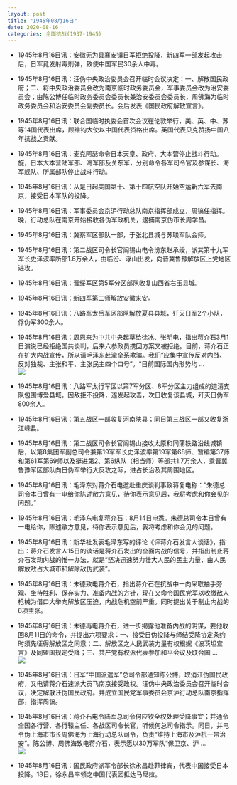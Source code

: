 ```yaml
---
layout: post
title: "1945年08月16日"
date: 2020-08-16
categories: 全面抗战(1937-1945)
---
```


<meta name="referrer" content="no-referrer" />

- 1945年8月16日讯：安徽无为县襄安镇日军拒绝投降，新四军一部发起攻击后，日军竟发射毒剂弹，致使中国军民30余人中毒。 

- 1945年8月16日讯：汪伪中央政治委员会召开临时会议决定：一、解散国民政府；二、将中央政治委员会改为南京临时政务委员会，军事委员会改为治安委员会；由陈公博任临时政务委员会委员长兼治安委员会委员长，周佛海为临时政务委员会和治安委员会副委员长。会后发表《国民政府解散宣言》。 

- 1945年8月16日讯：联合国临时执委会首次会议在伦敦举行，美、英、中、苏等14国代表出席，顾维钧大使以中国代表资格出席。英国代表贝克赞扬中国八年抗战之贡献。 

- 1945年8月16日讯：麦克阿瑟命令日本天皇、政府、大本营停止战斗行动。旋，日本大本营陆军部、海军部及关东军，分别命令各军司令官及参谋长、海军舰队、所属部队停止战斗行动。 

- 1945年8月16日讯：从是日起美国第十、第十四航空队开始空运新六军去南京，接受日本军队的投降。 

- 1945年8月16日讯：军事委员会京沪行动总队南京指挥部成立，周镐任指挥。晚，行动总队在南京开始接收各伪军政机关，逮捕南京伪市长周学昌。 

- 1945年8月16日讯：冀察军区部队一部，于张北县城与苏联军队会师。 

- 1945年8月16日讯：第二战区司令长官阎锡山电令汾东赵承绶，派其第十九军军长史泽波率所部1.6万余人，由临汾、浮山出发，向晋冀鲁豫解放区上党地区进攻。 

- 1945年8月16日讯：晋绥军区第5军分区部队收复山西省右玉县城。 

- 1945年8月16日讯：新四军第二师解放安徽来安。 

- 1945年8月16日讯：八路军太岳军区部队解放夏县县城，歼灭日军2个小队，俘伪军300余人。 

- 1945年8月16日讯：周恩来为中共中央起草给徐冰、张明电，指出蒋介石3月1日演说已经拒绝国共谈判，后来六参政员携回方案又被拒绝。目前，蒋介石正在扩大内战宣传，所以请毛泽东赴渝全系欺骗。我们“应集中宣传反对内战、反对独裁、主张和平、主张民主四个口号”。“目前国际国内形势均 ... <br/><img src="https://wx3.sinaimg.cn/large/aca367d8ly1ghsjk5lxa2j20c809zq30.jpg" />

- 1945年8月16日讯：八路军太行军区以第7军分区、8军分区主力组成的道清支队包围博爱县城。因敌拒不投降，遂发起攻击，次日收复该县城，歼灭日伪军800余人。 

- 1945年8月16日讯：第五战区一部收复河南陕县；同日第三战区一部又收复浙江嵊县。 

- 1945年8月16日讯：第二战区司令长官阎锡山接收太原和同蒲铁路沿线城镇后，以第8集团军副总司令兼第19军军长史泽波率第19军第68师、暂编第37师和第61军第69师以及挺进第2、第6纵队（相当师）等部共1.7万余人，乘晋冀鲁豫军区部队向日伪军举行大反攻之际，进占长治及其周围地区。 

- 1945年8月16日讯：毛泽东对蒋介石电邀赴重庆谈判事致蒋复电称：“朱德总司令本日曾有一电给你陈述敝方意见，待你表示意见后，我将考虑和你会见的问题。” 

- 1945年8月16日讯：毛泽东电复蒋介石：8月14日电悉。朱德总司令本日曾有一电给你，陈述敝方意见，待你表示意见后，我将考虑和你会见的问题。 

- 1945年8月16日讯：新华社发表毛泽东写的评论《评蒋介石发言人谈话》，指出：蒋介石发言人15日的谈话是蒋介石发出的全面内战的信号，并指出制止蒋介石发动内战的惟一办法，就是“坚决迅速努力壮大人民的民主力量，由人民解放敌占大城市和解除敌伪武装”。 

- 1945年8月16日讯：朱德致电蒋介石，指出蒋介石在抗战中一向采取袖手旁观、坐待胜利、保存实力、准备内战的方针，现在又命令国民党军以收缴敌人枪械为借口大举向解放区压迫，内战危机空前严重。同时提出关于制止内战的6项主张。 

- 1945年8月16日讯：朱德再电蒋介石，进一步揭露他准备内战的阴谋，要他收回8月11日的命令，并提出六项要求：一、接受日伪投降与缔结受降协定条约时须先征得解放区之同意；二、解放区之人民武装力量有权根据《波茨坦宣言》及同盟国规定受降；三、共产党有权派代表参加和平会议及联合国 ... <br/><img src="https://wx1.sinaimg.cn/large/aca367d8ly1ghscm7p64pj20c80bx3yn.jpg" />

- 1945年8月16日讯：日军“中国派遣军”总司令部通知陈公博，取消汪伪国民政府，又电请蒋介石速派大员飞南京接受政权。汪伪中央政治委员会召开临时会议，决定解散汪伪国民政府。并成立国民党军事委员会京沪行动总队南京指挥部，指挥周镐。 

- 1945年8月16日讯：蒋介石电令陆军总司令何应钦全权处理受降事宜；并通令全国各行营、各行辕主任、各战区司令长官，听候何总司令指示。同日，并电令伪上海市市长周佛海为上海行动总队司令，负责“维持上海市及沪杭一带治安”。陈公博、周佛海致电蒋介石，表示愿以30万军队“保卫京、沪 ... <br/><img src="https://wx3.sinaimg.cn/large/aca367d8ly1ghsaw23h2zj20c8090jrf.jpg" />

- 1945年8月16日讯：国民政府派军令部长徐永昌赴菲律宾，代表中国接受日本投降。18日，徐永昌率领之中国代表团抵达马尼拉。 

